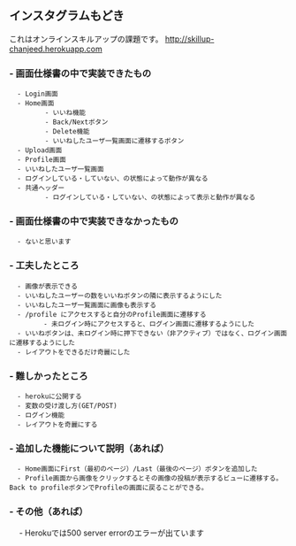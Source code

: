 ## インスタグラムもどき

これはオンラインスキルアップの課題です。
http://skillup-chanjeed.herokuapp.com

### - 画面仕様書の中で実装できたもの
      - Login画面
      - Home画面
             - いいね機能
             - Back/Nextボタン
             - Delete機能
             - いいねしたユーザ一覧画面に遷移するボタン
      - Upload画面
      - Profile画面
      - いいねしたユーザ一覧画面
      - ログインしている・していない、の状態によって動作が異なる
      - 共通ヘッダー
             - ログインしている・していない、の状態によって表示と動作が異なる

### - 画面仕様書の中で実装できなかったもの
      - ないと思います


### - 工夫したところ
      - 画像が表示できる
      - いいねしたユーザーの数をいいねボタンの隣に表示するようにした
      - いいねしたユーザ一覧画面に画像も表示する
      - /profile にアクセスすると自分のProfile画面に遷移する
      　　　　- 未ログイン時にアクセスすると、ログイン画面に遷移するようにした
      - いいねボタンは、未ログイン時に押下できない（非アクティブ）ではなく、ログイン画面に遷移するようにした
      - レイアウトをできるだけ奇麗にした

### - 難しかったところ
      - herokuに公開する
      - 変数の受け渡し方(GET/POST)
      - ログイン機能
      - レイアウトを奇麗にする

### - 追加した機能について説明（あれば）
      - Home画面にFirst（最初のページ）/Last（最後のページ）ボタンを追加した
      - Profile画面から画像をクリックするとその画像の投稿が表示するビューに遷移する。Back to profileボタンでProfileの画面に戻ることができる。

### - その他（あれば）
　    - Herokuでは500 server errorのエラーが出ています

